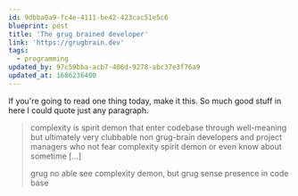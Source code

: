 ```yaml
---
id: 9dbba0a9-fc4e-4111-be42-423cac51e5c6
blueprint: post
title: 'The grug brained developer'
link: 'https://grugbrain.dev'
tags:
  - programming
updated_by: 97c59bba-acb7-406d-9278-abc37e3f76a9
updated_at: 1686236400
---
```

If you're going to read one thing today, make it this. So much good stuff in here I could quote just any paragraph.

> complexity is spirit demon that enter codebase through well-meaning but ultimately very clubbable non grug-brain developers and project managers who not fear complexity spirit demon or even know about sometime […]
>
> grug no able see complexity demon, but grug sense presence in code base